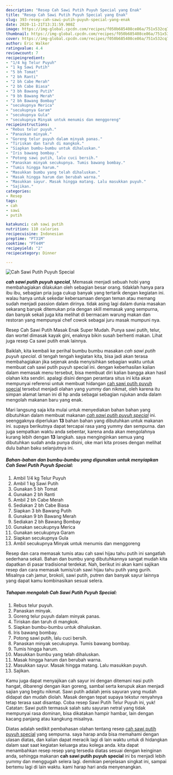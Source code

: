 ```yaml
---
description: "Resep Cah Sawi Putih Puyuh Special yang Enak"
title: "Resep Cah Sawi Putih Puyuh Special yang Enak"
slug: 393-resep-cah-sawi-putih-puyuh-special-yang-enak
date: 2020-11-21T13:31:59.908Z
image: https://img-global.cpcdn.com/recipes/f050b685408ce86a/751x532cq70/cah-sawi-putih-puyuh-special-foto-resep-utama.jpg
thumbnail: https://img-global.cpcdn.com/recipes/f050b685408ce86a/751x532cq70/cah-sawi-putih-puyuh-special-foto-resep-utama.jpg
cover: https://img-global.cpcdn.com/recipes/f050b685408ce86a/751x532cq70/cah-sawi-putih-puyuh-special-foto-resep-utama.jpg
author: Eric Walker
ratingvalue: 4.4
reviewcount: 7
recipeingredient:
- "1/4 kg Telur Puyuh"
- "1 kg Sawi Putih"
- "5 bh Tomat"
- "2 bh Ranti"
- "2 bh Cabe Merah"
- "2 bh Cabe Biasa"
- "3 bh Bawang Putih"
- "9 bh Bawang Merah"
- "2 bh Bawang Bombay"
- "secukupnya Merica"
- "secukupnya Garam"
- "secukupnya Gula"
- "secukupnya Minyak untuk menumis dan menggoreng"
recipeinstructions:
- "Rebus telur puyuh."
- "Panaskan minyak."
- "Goreng telur puyuh dalam minyak panas."
- "Tiriskan dan taruh di mangkok."
- "Siapkan bumbu-bumbu untuk dihaluskan."
- "Iris bawang bombay."
- "Potong sawi putih, lalu cuci bersih."
- "Panaskan minyak secukupnya. Tumis bawang bombay."
- "Tumis hingga harum."
- "Masukkan bumbu yang telah dihaluskan."
- "Masak hingga harum dan berubah warna."
- "Masukkan sayur. Masak hingga matang. Lalu masukkan puyuh."
- "Sajikan."
categories:
- Resep
tags:
- cah
- sawi
- putih

katakunci: cah sawi putih 
nutrition: 110 calories
recipecuisine: Indonesian
preptime: "PT31M"
cooktime: "PT44M"
recipeyield: "2"
recipecategory: Dinner

---
```



![Cah Sawi Putih Puyuh Special](https://img-global.cpcdn.com/recipes/f050b685408ce86a/751x532cq70/cah-sawi-putih-puyuh-special-foto-resep-utama.jpg)

<b><i>cah sawi putih puyuh special</i></b>, Memasak menjadi sebuah hobi yang membahagiakan dilakukan oleh sebagian besar orang. tidaklah hanya para ibu ibu, sebagian pria juga cukup banyak yang tertarik dengan kegiatan ini. walau hanya untuk sekedar kebersamaan dengan teman atau memang sudah menjadi passion dalam dirinya. tidak asing lagi dalam dunia masakan sekarang banyak ditemukan pria dengan skill memasak yang sempurna, dan banyak sekali juga kita melihat di bermacam warung makan dan restoran yang mempunyai chef cowok sebagai juru masak mumpuni nya.

Resep Cah Sawi Putih Masak Enak Super Mudah. Punya sawi putih, telur, dan wortel dimasak kayak gini, enaknya bikin susah berhenti makan. Lihat juga resep Ca sawi putih enak lainnya.

Baiklah, kita kembali ke perihal bumbu bumbu masakan <i>cah sawi putih puyuh special</i>. di tengah tengah kegiatan kita, bisa jadi akan terasa membahagiakan jika sejenak anda menyisihkan sebagian waktu untuk membuat cah sawi putih puyuh special ini. dengan keberhasilan kalian dalam memasak menu tersebut, bisa membuat diri kalian bangga akan hasil olahan kita sendiri. apalagi disini dengan perantara situs ini kita akan mempunyai referensi untuk membuat hidangan <u>cah sawi putih puyuh special</u> tersebut menjadi olahan yang yummy dan nikmat, oleh karena itu simpan alamat laman ini di hp anda sebagai sebagian rujukan anda dalam mengolah makanan baru yang enak.


Mari langsung saja kita mulai untuk menyediakan bahan bahan yang dibutuhkan dalam membuat makanan <u><i>cah sawi putih puyuh special</i></u> ini. seenggaknya diperlukan <b>13</b> bahan bahan yang dibutuhkan untuk makanan ini. supaya berikutnya dapat tercapai rasa yang yummy dan sempurna. dan juga sempatkan waktu anda sebentar, karena anda akan mengolahnya kurang lebih dengan <b>13</b> langkah. saya menginginkan semua yang dibutuhkan sudah anda punya disini, oke mari kita proses dengan melihat dulu bahan baku selanjutnya ini.

<!--inarticleads1-->

##### Bahan-bahan dan bumbu-bumbu yang digunakan untuk menyiapkan Cah Sawi Putih Puyuh Special:

1. Ambil 1/4 kg Telur Puyuh
1. Ambil 1 kg Sawi Putih
1. Gunakan 5 bh Tomat
1. Gunakan 2 bh Ranti
1. Ambil 2 bh Cabe Merah
1. Sediakan 2 bh Cabe Biasa
1. Siapkan 3 bh Bawang Putih
1. Gunakan 9 bh Bawang Merah
1. Sediakan 2 bh Bawang Bombay
1. Gunakan secukupnya Merica
1. Gunakan secukupnya Garam
1. Siapkan secukupnya Gula
1. Ambil secukupnya Minyak untuk menumis dan menggoreng


Resep dan cara memasak tumis atau cah sawi hijau tahu putih ini sangatlah sederhana sekali. Bahan dan bumbu yang dibutuhkannya sangat mudah kita dapatkan di pasar tradisional terdekat. Nah, berikut ini akan kami sajikan resep dan cara memasak tumis/cah sawi hijau tahu putih yang gurih. Misalnya cah jamur, brokoli, sawi putih, putren dan banyak sayur lainnya yang dapat kamu kombinasikan sesuai selera. 

<!--inarticleads2-->

##### Tahapan mengolah Cah Sawi Putih Puyuh Special:

1. Rebus telur puyuh.
1. Panaskan minyak.
1. Goreng telur puyuh dalam minyak panas.
1. Tiriskan dan taruh di mangkok.
1. Siapkan bumbu-bumbu untuk dihaluskan.
1. Iris bawang bombay.
1. Potong sawi putih, lalu cuci bersih.
1. Panaskan minyak secukupnya. Tumis bawang bombay.
1. Tumis hingga harum.
1. Masukkan bumbu yang telah dihaluskan.
1. Masak hingga harum dan berubah warna.
1. Masukkan sayur. Masak hingga matang. Lalu masukkan puyuh.
1. Sajikan.


Kamu juga dapat menyajikan cah sayur ini dengan ditemani nasi putih hangat, dibarengi dengan ikan goreng, sambal serta kerupuk akan menjadi sajian yang begitu nikmat. Sawi putih adalah jenis sayuran yang mudah didapat dan mudah diolah. Masak dengan tepat supaya tekstur renyahnya tetap terasa saat disantap. Coba resep Sawi Putih Telur Puyuh ini, yuk! Catatan: Sawi putih termasuk salah satu sayuran netral yang tidak mempunyai rasa dominan, bisa dikatakan hampir hambar, lain dengan kacang panjang atau kangkung misalnya. 

Diatas adalah sedikit pembahasan olahan tentang resep <u>cah sawi putih puyuh special</u> yang sempurna. saya harap anda bisa memahami dengan ulasan diatas, dan kalian dapat meracik lagi di lain waktu untuk di hidangkan dalam saat saat kegiatan keluarga atau kolega anda. kita dapat menambahkan resep resep yang tersedia diatas sesuai dengan keinginan anda, sehingga makanan <b>cah sawi putih puyuh special</b> ini bs menjadi lebih yummy dan menggugah selera lagi. demikian penjelasan singkat ini, sampai bertemu lagi di lain waktu. kami harap hari anda menyenangkan.
